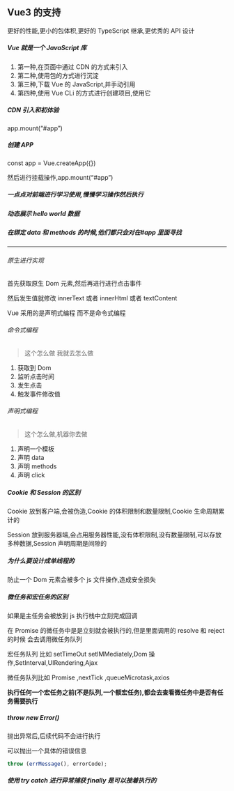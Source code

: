 ## Vue3 的支持

更好的性能,更小的包体积,更好的 TypeScript 继承,更优秀的 API 设计

##### Vue 就是一个 JavaScript 库

1. 第一种,在页面中通过 CDN 的方式来引入
2. 第二种,使用包的方式进行沉淀
3. 第三种,下载 Vue 的 JavaScript,并手动引用
4. 第四种,使用 Vue CLi 的方式进行创建项目,使用它

##### CDN 引入和初体验

app.mount(“#app”)

##### 创建 APP

const app = Vue.createApp({})

然后进行挂载操作,app.mount(“#app”)

##### 一点点对前端进行学习使用,慢慢学习操作然后执行

##### 动态展示 hello world 数据

##### 在绑定 data 和 methods 的时候,他们都只会对在#app 里面寻找

---

###### 原生进行实现

首先获取原生 Dom 元素,然后再进行进行点击事件

然后发生值就修改 innerText 或者 innerHtml 或者 textContent

Vue 采用的是声明式编程 而不是命令式编程

###### 命令式编程

> 这个怎么做 我就去怎么做

1. 获取到 Dom
2. 监听点击时间
3. 发生点击
4. 触发事件修改值

###### 声明式编程

> 这个怎么做,机器你去做

1. 声明一个模板
2. 声明 data
3. 声明 methods
4. 声明 click

##### Cookie 和 Session 的区别

Cookie 放到客户端,会被伪造,Cookie 的体积限制和数量限制,Cookie 生命周期累计的

Session 放到服务器端,会占用服务器性能,没有体积限制,没有数量限制,可以存放多种数据,Session 声明周期是间隙的

##### 为什么要设计成单线程的

防止一个 Dom 元素会被多个 js 文件操作,造成安全损失

##### 微任务和宏任务的区别

如果是主任务会被放到 js 执行栈中立刻完成回调

在 Promise 的微任务中是是立刻就会被执行的,但是里面调用的 resolve 和 reject 的时候 会去调用微任务队列

宏任务队列 比如 setTimeOut setIMMediately,Dom 操作,SetInterval,UIRendering,Ajax

微任务队列比如 Promise ,nextTick ,queueMicrotask,axios

**执行任何一个宏任务之前(不是队列,一个额宏任务),都会去查看微任务中是否有任务需要执行**

##### throw new Error()

抛出异常后,后续代码不会进行执行

可以抛出一个具体的错误信息

```js
throw (errMessage(), errorCode);
```

##### 使用 try catch 进行异常捕获 finally 是可以接着执行的
